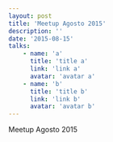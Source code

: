 ```yaml
---
layout: post
title: 'Meetup Agosto 2015'
description: ''
date: '2015-08-15'
talks:
    - name: 'a'
      title: 'title a'
      link: 'link a'
      avatar: 'avatar a'
    - name: 'b'
      title: 'title b'
      link: 'link b'
      avatar: 'avatar b'
---
```


Meetup Agosto 2015
